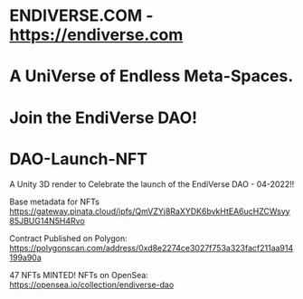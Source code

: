 # ENDIVERSE.COM - https://endiverse.com

# A UniVerse of Endless Meta-Spaces.
# Join the EndiVerse DAO! 

# DAO-Launch-NFT
A Unity 3D render to Celebrate the launch of the EndiVerse DAO - 04-2022!!

Base metadata for NFTs
https://gateway.pinata.cloud/ipfs/QmVZYj8RaXYDK6bvkHtEA6ucHZCWsyy85JBUG14N5H4Rvo

Contract Published on Polygon: https://polygonscan.com/address/0xd8e2274ce3027f753a323facf211aa914199a90a

47 NFTs MINTED!
NFTs on OpenSea: https://opensea.io/collection/endiverse-dao

